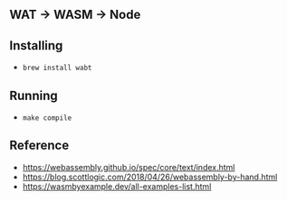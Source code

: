 ## WAT -> WASM -> Node

## Installing
- `brew install wabt`

## Running
- `make compile`

## Reference
- https://webassembly.github.io/spec/core/text/index.html
- https://blog.scottlogic.com/2018/04/26/webassembly-by-hand.html
- https://wasmbyexample.dev/all-examples-list.html
